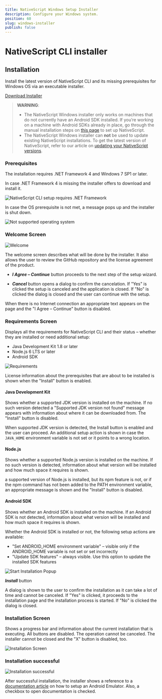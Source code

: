 ```yaml
---
title: NativeScript Windows Setup Installer
description: Configure your Windows system.
position: 60
slug: windows-installer
publish: false
---
```


# NativeScript CLI installer

## Installation

Install the latest version of NativeScript CLI and its missing prerequisites for Windows OS via an executable installer.

[Download Installer](https://www.nativescript.org/docs/default-source/default-document-library/nativescript-cli-setup-wix.exe)

> **WARNING**:
> * The NativeScript Windows installer only works on machines that do not currently have an Android SDK installed. If you’re working on a machine with Android SDKs already in place, go through the manual installation steps on [this page](https://docs.nativescript.org/start/ns-setup-win) to set up NativeScript.
> * The NativeScript Windows installer can **not** be used to update existing NativeScript installations. To get the latest version of NativeScript, refer to our article on [updating your NativeScript versions](http://docs.nativescript.org/releases/upgrade-instructions).

### Prerequisites

The installation requires .NET Framework 4 and Windows 7 SP1 or later.

In case .NET Framework 4 is missing the installer offers to download and install it.

![](../img/start/installer-001.png "NativeScript CLI setup requires .NET Framework")

In case the OS prerequisite is not met, a message pops up and the installer is shut down.

![](../img/start/installer-002.png "Not supported operating system")

### Welcome Screen

![](../img/start/installer-003.png "Welcome")

The welcome screen describes what will be done by the installer. It also allows the user to review the GitHub repository and the license agreement of the product.

- _**I Agree – Continue**_ button proceeds to the next step of the setup wizard.

- _**Cancel**_ button opens a dialog to confirm the cancelation. If &quot;Yes&quot; is clicked the setup is canceled and the application is closed. If &quot;No&quot; is clicked the dialog is closed and the user can continue with the setup.

When there is no Internet connection an appropriate text appears on the page and the &quot;I Agree – Continue&quot; button is disabled.

### Requirements Screen

Displays all the requirements for NativeScript CLI and their status – whether they are installed or need additional setup:

- Java Development Kit 1.8 or later
- Node.js 6 LTS or later
- Android SDK

![](../img/start/installer-006.png "Requirements")

License information about the prerequisites that are about to be installed is shown when the &quot;Install&quot; button is enabled.

#### Java Development Kit

Shows whether a supported JDK version is installed on the machine. If no such version detected a &quot;Supported JDK version not found&quot; message appears with information about where it can be downloaded from. The &quot;Install&quot; button is disabled.

When supported JDK version is detected, the Install button is enabled and the user can proceed. An additional setup action is shown in case the `JAVA_HOME` environment variable is not set or it points to a wrong location.

#### Node.js

Shows whether a supported Node.js version is installed on the machine. If no such version is detected, information about what version will be installed and how much space it requires is shown.

a supported version of Node.js is installed, but its npm feature is not, or if the npm command has not been added to the PATH environment variable, an appropriate message is shown and the &quot;Install&quot; button is disabled.

#### Android SDK

Shows whether an Android SDK is installed on the machine. If an Android SDK is not detected, information about what version will be installed and how much space it requires is shown.

Whether the Android SDK is installed or not, the following setup actions are available:

- &quot;Set ANDROID\_HOME environment variable&quot; – visible only if the ANDROID\_HOME variable is not set or set incorrectly
- &quot;Update SDK features&quot; – always visible. Use this option to update the installed SDK features

![](../img/start/installer-007.png "Start Installation Popup")

_**Install**_ button

A dialog is shown to the user to confirm the installation as it can take a lot of time and cannot be canceled. If &quot;Yes&quot; is clicked, it proceeds to the installation page and the installation process is started. If &quot;No&quot; is clicked the dialog is closed.

### Installation Screen

Shows a progress bar and information about the current installation that is executing. All buttons are disabled. The operation cannot be canceled. The installer cannot be closed and the &quot;X&quot; button is disabled, too.

![](../img/start/installer-017.png "Installation Screen")

### Installation successful

![](../img/start/installer-021.png "Installation successful")

After successful installation, the installer shows a reference to a [documentation article](https://docs.nativescript.org/tooling/android-virtual-devices) on how to setup an Android Emulator. Also, a checkbox to open documentation is checked.
